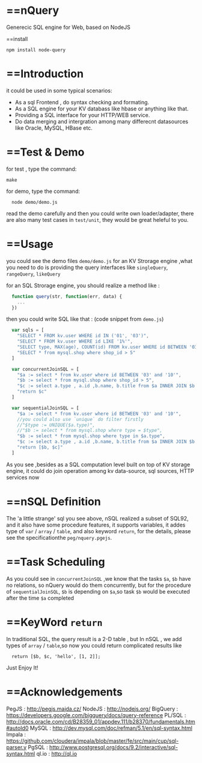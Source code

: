 ==nQuery
=================

Generecic SQL engine for Web, based on NodeJS


==install

```
npm install node-query
```

==Introduction
=============
it could be used in some typical scenarios: 
  * As a sql Frontend , do syntax checking and formating.
  * As a SQL engine for your KV databass like hbase or anything like that.
  * Providing a SQL interface for your HTTP/WEB service.
  * Do data merging and intergration among many differecnt datasources like Oracle, MySQL, HBase etc. 


==Test & Demo
===============
for test , type the command:

  ```
  make
  ```
for demo, type the command:

  ```
    node demo/demo.js
  ```

read the demo carefully and then you could write own loader/adapter, 
there are also many test cases in `test/unit`, they would be great heleful to you.


==Usage
==============
you could see the demo files `demo/demo.js`
for an KV Strorage engine ,what you need to do is providing the query interfaces like
  `singleQuery`, `rangeQuery`, `likeQuery`

for an SQL Strorage engine, you should realize a method like : 

  ```js
    function query(str, function(err, data) {
      ...  
    })
  ```

then you could write SQL like that : (code snippet  from `demo.js`)

```js
  var sqls = [
    "SELECT * FROM kv.user WHERE id IN ('01', '03')",
    "SELECT * FROM kv.user WHERE id LIKE '1%'",
    "SELECT type, MAX(age), COUNT(id) FROM kv.user WHERE id BETWEEN '03' AND '10' GROUP BY type ORDER BY MAX(age) DESC",
    "SELECT * from mysql.shop where shop_id > 5"
  ]

  var concurrentJoinSQL = [
    "$a := select * from kv.user where id BETWEEN '03' and '10'",
    "$b := select * from mysql.shop where shop_id > 5",
    "$c := select a.type , a.id ,b.name, b.title from $a INNER JOIN $b ON a.type = b.type WHERE a.id > '04'",
    "return $c"
  ]

  var sequentialJoinSQL = [
    "$a := select * from kv.user where id BETWEEN '03' and '10'",
    //you could also use `unique` do filter firstly
    //"$type := UNIQUE($a.type)",
    //"$b := select * from mysql.shop where type = $type",
    "$b := select * from mysql.shop where type in $a.type",
    "$c := select a.type , a.id ,b.name, b.title from $a INNER JOIN $b ON a.type = b.type WHERE a.id > '04'",
    "return [$b, $c]"
  ]
```

As you see ,besides as a SQL computation level built on top of KV storage engine,
it could do join operation among kv data-source, sql sources, HTTP services now

==nSQL Definition
=================
The 'a little strange' sql you see above, nSQL realized a subset of SQL92, 
and it also have some procedure features, it supports variables, 
it addes type of `var` / `array` / `table`, and also keyword `return`,
for the details, please see the specificationthe `peg/nquery.pgejs`.


==Task Scheduling
=================
As you could see in `concurrentJoinSQL` ,we know that the tasks `$a`, `$b` have no relations,
so nQuery would do them concurrently,  but for the procedure of `sequentialJoinSQL`, 
`$b` is depending on `$a`,so task `$b` would be executed after the time `$a` completed

==KeyWord `return` 
================
In traditional SQL, the query result is a 2-D table , but In nSQL ,
we add types of  `array` / `table`,so now you could return complicated results like 

```
  return [$b, $c, 'hello', [1, 2]];
```


Just Enjoy It!


==Acknowledgements
================
PegJS     : http://pegjs.majda.cz/
NodeJS    : http://nodejs.org/
BigQuery  : https://developers.google.com/bigquery/docs/query-reference
PL/SQL    : http://docs.oracle.com/cd/B28359_01/appdev.111/b28370/fundamentals.htm#autoId0
MySQL     : http://dev.mysql.com/doc/refman/5.1/en/sql-syntax.html
Impala    : https://github.com/cloudera/impala/blob/master/fe/src/main/cup/sql-parser.y
PgSQL     : http://www.postgresql.org/docs/9.2/interactive/sql-syntax.html
ql.io     : http://ql.io

